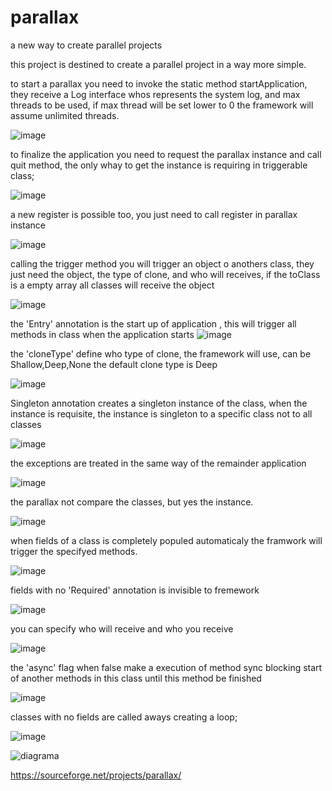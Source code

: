 # parallax
a new way to create parallel projects

this project is destined to create a parallel project in a way more simple.


to start a parallax you need to invoke the static method startApplication, they receive a Log interface whos represents the system log, and max threads to be used, if max thread will be set lower to 0 the framework will assume unlimited threads.

![image](https://user-images.githubusercontent.com/67382564/186215265-221ac41e-c158-4015-9fb8-ba199b569145.png)

to finalize the application you need to request the parallax instance and call quit method, the only whay to get the instance is requiring in triggerable class;

![image](https://user-images.githubusercontent.com/67382564/186216573-5b42cddb-c307-4a6e-9b0d-1d6ae51d1afa.png)

a new register is possible too, you just need to call register in parallax instance

![image](https://user-images.githubusercontent.com/67382564/186217467-150c128b-033f-42ee-a152-7632aba8e8c8.png)

calling the trigger method you will trigger an object o anothers class, they just need the object, the type of clone, and who will receives, if the toClass is a empty array all classes will receive the object

![image](https://user-images.githubusercontent.com/67382564/186218468-8ded174f-b05e-4116-8934-4de472a5d830.png)


the 'Entry' annotation  is the start up of application , this will trigger all methods in class when the application starts
![image](https://user-images.githubusercontent.com/67382564/186214369-584f50c9-a4d2-4a78-ad99-625587150c19.png)


the 'cloneType' define who type of clone, the framework will use, can be Shallow,Deep,None the default clone type is Deep

![image](https://user-images.githubusercontent.com/67382564/186212867-cad16b22-d011-4117-8536-b1de980498b1.png)

Singleton annotation creates a singleton instance of the class,  when the instance is requisite, the instance is singleton to a specific class not to all classes

![image](https://user-images.githubusercontent.com/67382564/186206736-84dc15da-b54a-4182-9aac-618a0400e1cc.png)

the exceptions are treated in the same way of the remainder application

![image](https://user-images.githubusercontent.com/67382564/186207647-0f5d4e7c-2e62-4d7a-906d-6a6378aa0006.png)

the parallax not compare the classes, but yes the instance.

![image](https://user-images.githubusercontent.com/67382564/186208362-3f45e9dd-60f1-4f88-993c-6002a47e57af.png)

when fields of a class is completely populed automaticaly the framwork will trigger the specifyed methods.

![image](https://user-images.githubusercontent.com/67382564/186205220-b2937696-031e-403c-89b5-c7c84341befb.png)

fields with no 'Required' annotation is invisible to fremework

![image](https://user-images.githubusercontent.com/67382564/186221708-d345756a-25b0-445c-b5fc-03795ee9c3d3.png)


you can specify who will receive and  who you receive

![image](https://user-images.githubusercontent.com/67382564/186206204-3463713c-e5e7-4658-ba0c-2635fdad0997.png)

 
the 'async' flag when false make a execution of method sync blocking start of another methods in this class until this method be finished

![image](https://user-images.githubusercontent.com/67382564/186211635-0c47931b-479a-4fd8-8ab7-5f87098ddc85.png)

classes with no fields are called aways creating a loop;

![image](https://user-images.githubusercontent.com/67382564/186222837-cdcf0fc5-6f62-4e13-a115-bec8b84d1283.png)


![diagrama](https://user-images.githubusercontent.com/67382564/186203859-3a7e8651-1f90-432c-9ff4-25f8173531bf.png)



https://sourceforge.net/projects/parallax/
